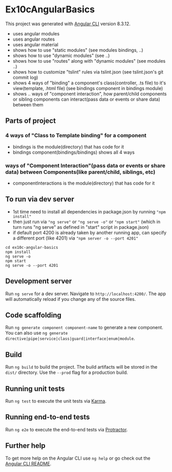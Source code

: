 # Ex10cAngularBasics

This project was generated with [Angular CLI](https://github.com/angular/angular-cli) version 8.3.12.
- uses angular modules
- uses angular routes
- uses angular material
- shows how to use "static modules" (see modules bindings, ..) 
- shows how to use "dynamic modules" (see  ..)
- shows how to use "routes" along with "dynamic modules" (see modules ..)
- shows how to customize "tslint" rules via tslint.json (see tslint.json's git commit log)
- shows 4 ways of "binding" a component's class(controller, .ts file) to it's view(template, .html file) (see bindings component in bindings module)
- shows .. ways of "component interaction", how parent/child components or sibling components can interact(pass data or events or share data) between them

## Parts of project
### 4 ways of "Class to Template binding" for a component
- bindings is the module(directory) that has code for it
- bindings component(bindings/bindings) shows all 4 ways

### ways of "Component Interaction"(pass data or events or share data) between Components(like parent/child, siblings, etc)
- componentInteractions is the module(directory) that has code for it


## To run via dev server
- 1st time need to install all dependencies in package.json by running `"npm install"`
- then just run via `"ng serve"` or `"ng serve -o"` or `"npm start"` (which in turn runs "ng serve" as defined in "start" script in package.json)
- if default port 4200 is already taken by another running app, can specify a different port (like 4201) via `"npm server -o --port 4201"`
```dos
cd ex10c-angular-basics
npm install
ng serve -o
npm start
ng serve -o --port 4201
```

## Development server

Run `ng serve` for a dev server. Navigate to `http://localhost:4200/`. The app will automatically reload if you change any of the source files.

## Code scaffolding

Run `ng generate component component-name` to generate a new component. You can also use `ng generate directive|pipe|service|class|guard|interface|enum|module`.

## Build

Run `ng build` to build the project. The build artifacts will be stored in the `dist/` directory. Use the `--prod` flag for a production build.

## Running unit tests

Run `ng test` to execute the unit tests via [Karma](https://karma-runner.github.io).

## Running end-to-end tests

Run `ng e2e` to execute the end-to-end tests via [Protractor](http://www.protractortest.org/).

## Further help

To get more help on the Angular CLI use `ng help` or go check out the [Angular CLI README](https://github.com/angular/angular-cli/blob/master/README.md).
